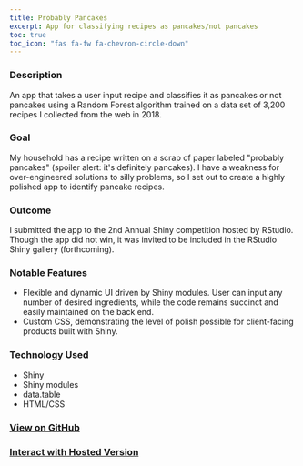 ```yaml
---
title: Probably Pancakes
excerpt: App for classifying recipes as pancakes/not pancakes
toc: true
toc_icon: "fas fa-fw fa-chevron-circle-down"
---
```


### Description
An app that takes a user input recipe and classifies it as pancakes or not pancakes using a Random Forest algorithm trained on a data set of 3,200 recipes I collected from the web in 2018.

### Goal
My household has a recipe written on a scrap of paper labeled "probably pancakes" (spoiler alert: it's definitely pancakes). I have a weakness for over-engineered solutions to silly problems, so I set out to create a highly polished app to identify pancake recipes.

### Outcome
I submitted the app to the 2nd Annual Shiny competition hosted by RStudio. Though the app did not win, it was invited to be included in the RStudio Shiny gallery (forthcoming).

### Notable Features
* Flexible and dynamic UI driven by Shiny modules. User can input any number of desired ingredients, while the code remains succinct and easily maintained on the back end.
* Custom CSS, demonstrating the level of polish possible for client-facing products built with Shiny.

### Technology Used
* Shiny
* Shiny modules
* data.table
* HTML/CSS

### [View on GitHub](https://github.com/matthewjrogers/pancake_prediction_app)
### [Interact with Hosted Version](https://matthew-rogers.shinyapps.io/ProbablyPancakes)
